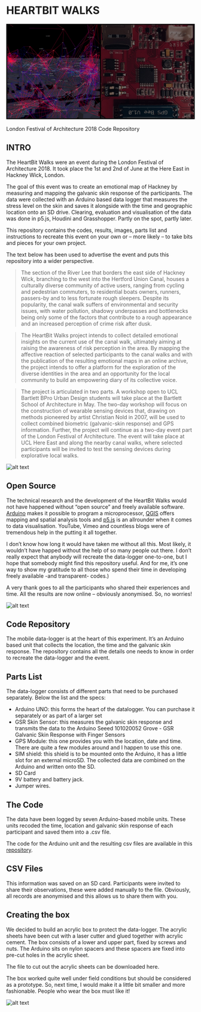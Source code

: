 # HEARTBIT WALKS

![alt text](/HBW_Header.jpg)

London Festival of Architecture 2018
Code Repository 

## INTRO

The HeartBit Walks were an event during the London Festival of Architecture 2018. It took place the 1st and 2nd of June at the Here East in Hackney Wick, London.

The goal of this event was to create an emotional map of Hackney by measuring and mapping the galvanic skin response of the participants. The data were collected with an Arduino based data logger that measures the stress level on the skin and saves it alongside with the time and geographic location onto an SD drive. Clearing, evaluation and visualisation of the data was done in p5.js, Houdini and Grasshopper. Partly on the spot, partly later.

This repository contains the codes, results, images, parts list and instructions to recreate this event on your own or – more likely – to take bits and pieces for your own project.

The text below has been used to advertise the event and puts this repository into a wider perspective.

>The section of the River Lee that borders the east side of Hackney Wick, branching to the west into the Hertford Union Canal, houses a culturally diverse community of active users, ranging from cycling and pedestrian commuters, to residential boats owners, runners, passers-by and to less fortunate rough sleepers. Despite its popularity, the canal walk suffers of environmental and security issues, with water pollution, shadowy underpasses and bottlenecks being only some of the factors that contribute to a rough appearance and an increased perception of crime risk after dusk.

>The HeartBit Walks project intends to collect detailed emotional insights on the current use of the canal walk, ultimately aiming at raising the awareness of risk perception in the area. By mapping the affective reaction of selected participants to the canal walks and with the publication of the resulting emotional maps in an online archive, the project intends to offer a platform for the exploration of the diverse identities in the area and an opportunity for the local community to build an empowering diary of its collective voice.

>The project is articulated in two parts. A workshop open to UCL Bartlett BPro Urban Design students will take place at the Bartlett School of Architecture in May. The two-day workshop will focus on the construction of wearable sensing devices that, drawing on methods pioneered by artist Christian Nold in 2007, will be used to collect combined biometric (galvanic-skin response) and GPS information. Further, the project will continue as a two-day event part of the London Festival of Architecture. The event will take place at UCL Here East and along the nearby canal walks, where selected participants will be invited to test the sensing devices during explorative local walks.


![alt text](/HBW_Stand.jpg)

## Open Source

The technical research and the development of the HeartBit Walks would not have happened without “open source” and freely available software. [Arduino](https://www.arduino.cc/) makes it possible to program a microprocessor, [QGIS](https://qgis.org/en/site/) offers mapping and spatial analysis tools and [p5.js](https://p5js.org/) is an allrounder when it comes to data visualisation. YouTube, Vimeo and countless blogs were of tremendous help in the putting it all together. 

I don’t know how long it would have taken me without all this. Most likely, it wouldn’t have happed without the help of so many people out there. I don’t really expect that anybody will recreate the data-logger one-to-one, but I hope that somebody might find this repository useful. And for me, it’s one way to show my gratitude to all those who spend their time in developing freely available -and transparent- codes.)

A very thank goes  to all the participants who shared their experiences and time. All the results are now online – obviously anonymised. So, no worries!

![alt text](/HBW_Data_Logger_2.jpg)


## Code Repository
The mobile data-logger is at the heart of this experiment. It’s an Arduino based unit that collects the location, the time and the galvanic skin response. 
The repository contains all the details one needs to know in order to recreate the data-logger and the event. 

## Parts List

The data-logger consists of different parts that need to be purchased separately. Below the list and the specs:
- Arduino UNO: this forms the heart of the datalogger. You can purchase it separately or as part of a larger set
- GSR Skin Sensor: this measures the galvanic skin response and transmits the data to the Arduino 
Seeed 101020052 Grove - GSR Galvanic Skin Response with Finger Sensors
- GPS Module: this one provides you with the location, date and time. There are quite a few modules around and I happen to use this one.
- SIM shield: this shield is to be mounted onto the Arduino, it has a little slot for an external microSD. The collected data are combined on the Arduino and written onto the SD.
- SD Card
- 9V battery and battery jack.
- Jumper wires.


## The Code
The data have been logged by seven Arduino-based mobile units. These units recoded the time, location and galvanic skin response of each participant and saved them into a .csv file. 

The code for the Arduino unit and the resulting csv files are available in this [repository](\HBW_Walks.csv). 

## CSV Files
This information was saved on an SD card. Participants were invited to share their observations, these were added manually to the file. 
Obviously, all records are anonymised and this allows us to share them with you.

## Creating the box
We decided to build an acrylic box to protect the data-logger. The acrylic sheets have been cut with a laser cutter and glued together with acrylic cement. The box consists of a lower and upper part, fixed by screws and nuts. The Arduino sits on nylon spacers and these spacers are fixed into pre-cut holes in the acrylic sheet.

The file to cut out the acrylic sheets can be downloaded here.

The box worked quite well under field conditions but should be considered as a prototype. So, next time, I would make it a little bit smaller and more fashionable. People who wear the box must like it!  


![alt text](/HBW_Data_Logger.jpg)

